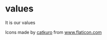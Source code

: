 # values
It is our values

Icons made by <a href="https://www.flaticon.com/free-icon/search_3108116?term=education&page=3&position=23" title="catkuro">catkuro</a> from <a href="https://www.flaticon.com/" title="Flaticon"> www.flaticon.com</a>
